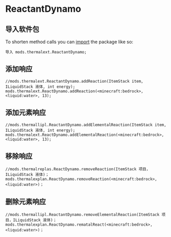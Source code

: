 # ReactantDynamo

## 导入软件包

To shorten method calls you can [import](/AdvancedFunctions/Import/) the package like so:

```zenscript
导入 mods.thermalext.ReactantDynamo;
```

## 添加响应

```zenscript
//mods.thermalext.ReactantDynamo.addReaction(ItemStack item, ILiquidStack 液体, int energy);
mods.thermalext.ReactDynamo.addReaction(<minecraft:bedrock>, <liquid:water>, 13);
```

## 添加元素响应

```zenscript
//mods.thermallipl.ReactantDynamo.addElementalReaction(ItemStack item, ILiquidStack 液体, int energy);
mods.thermalext.ReactDynamo.addElementalReaction(<minecraft:bedrock>, <liquid:water>, 13);
```

## 移除响应

```zenscript
//mods.thermalreplas.ReactDynamo.removeReaction(ItemStack 项目，ILiquidStack 液体)；
mods.thermalexplan.ReactDynamo.removeReaction(<minecraft:bedrock>, <liquid:water>)；
```

## 删除元素响应

```zenscript
//mods.thermallipl.ReactantDynamo.removeElementalReaction(ItemStack 项目，ILiquidStack 液体)；
mods.thermalexplan.ReactDynamo.rematalReact(<minecraft:bedrock>, <liquid:water>)；
```